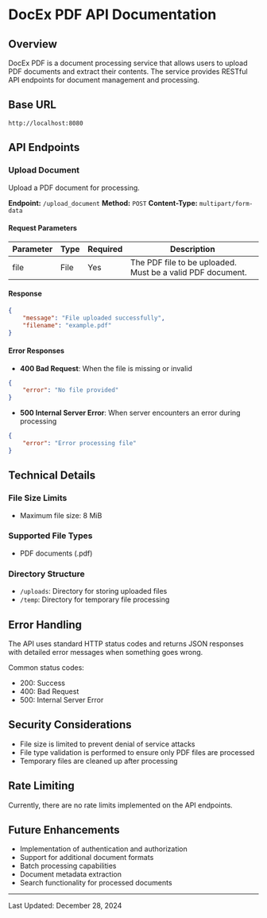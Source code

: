 # DocEx PDF API Documentation

## Overview
DocEx PDF is a document processing service that allows users to upload PDF documents and extract their contents. The service provides RESTful API endpoints for document management and processing.

## Base URL
```
http://localhost:8080
```

## API Endpoints

### Upload Document
Upload a PDF document for processing.

**Endpoint:** `/upload_document`
**Method:** `POST`
**Content-Type:** `multipart/form-data`

#### Request Parameters
| Parameter | Type | Required | Description |
|-----------|------|----------|-------------|
| file | File | Yes | The PDF file to be uploaded. Must be a valid PDF document. |

#### Response
```json
{
    "message": "File uploaded successfully",
    "filename": "example.pdf"
}
```

#### Error Responses
- **400 Bad Request**: When the file is missing or invalid
```json
{
    "error": "No file provided"
}
```
- **500 Internal Server Error**: When server encounters an error during processing
```json
{
    "error": "Error processing file"
}
```

## Technical Details

### File Size Limits
- Maximum file size: 8 MiB

### Supported File Types
- PDF documents (.pdf)

### Directory Structure
- `/uploads`: Directory for storing uploaded files
- `/temp`: Directory for temporary file processing

## Error Handling
The API uses standard HTTP status codes and returns JSON responses with detailed error messages when something goes wrong.

Common status codes:
- 200: Success
- 400: Bad Request
- 500: Internal Server Error

## Security Considerations
- File size is limited to prevent denial of service attacks
- File type validation is performed to ensure only PDF files are processed
- Temporary files are cleaned up after processing

## Rate Limiting
Currently, there are no rate limits implemented on the API endpoints.

## Future Enhancements
- Implementation of authentication and authorization
- Support for additional document formats
- Batch processing capabilities
- Document metadata extraction
- Search functionality for processed documents

---
Last Updated: December 28, 2024
